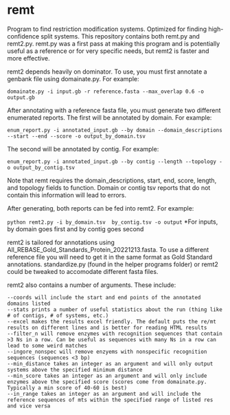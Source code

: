 # remt

Program to find restriction modification systems. Optimized for finding high-confidence split systems.
This repository contains both remt.py and remt2.py. remt.py was a first pass at making this program and is potentially useful as a reference or for 
very specific needs, but remt2 is faster and more effective.

remt2 depends heavily on dominator. To use, you must first annotate a genbank file using domainate.py. For example:

`domainate.py -i input.gb -r reference.fasta --max_overlap 0.6 -o output.gb`

After annotating with a reference fasta file, you must generate two different enumerated reports. The first will be annotated by domain. For example:

`enum_report.py -i annotated_input.gb --by domain --domain_descriptions --start --end --score -o output_by_domain.tsv`

The second will be annotated by contig. For example:

`enum_report.py -i annotated_input.gb --by contig --length --topology -o output_by_contig.tsv`

Note that remt requires the domain_descriptions, start, end, score, length, and topology fields to function. Domain or contig tsv reports that do not
contain this information will lead to errors. 

After generating, both reports can be fed into remt2. For example:

`python remt2.py -i by_domain.tsv  by_contig.tsv -o output`
*For inputs, by domain goes first and by contig goes second

remt2 is tailored for annotations using All_REBASE_Gold_Standards_Protein_20221213.fasta. To use a different reference file you will need to
get it in the same format as Gold Standard annotations. standardize.py (found in the helper programs folder) or remt2 could be tweaked to accomodate different 
fasta files. 

remt2 also contains a number of arguments. These include:
```
--coords will include the start and end points of the annotated domains listed
--stats prints a number of useful statistics about the run (thing like # of contigs, # of systems, etc.)
--excel makes the results excel friendly. The default puts the re/mt results on different lines and is better for reading HTML results
--filter_n will remove enzymes with recognition sequences that contain >3 Ns in a row. Can be useful as sequences with many Ns in a row can lead to some weird matches
--ingore_nonspec will remove enzyems with nonspecific recognition sequences (sequences <3 bp)
--min_distance takes an integer as an argument and will only output systems above the specified minimum distance
--min_score takes an integer as an argument and will only include enzymes above the specified score (scores come from domainate.py. Typically a min score of 40-60 is best)
--in_range takes an integer as an argument and will include the reference sequences of mts within the specified range of listed res and vice versa
```
